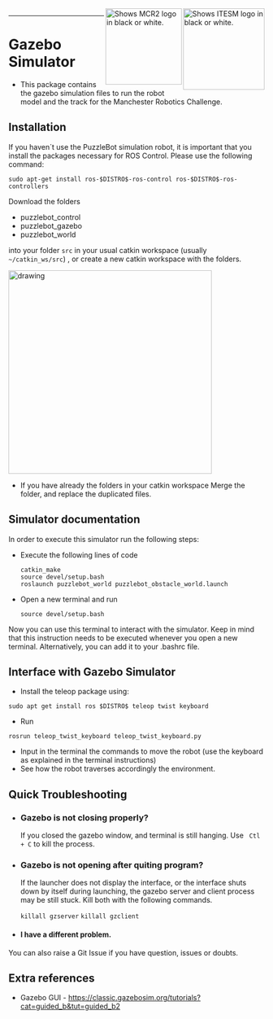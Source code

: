 <picture>
  <source media="(prefers-color-scheme: dark)" srcset="https://github.com/ManchesterRoboticsLtd/TE3003B_Integration_of_Robotics_and_Intelligent_Systems/blob/main/Misc/Logos/Logotipo%20Vertical%20Bco_Transparente.png">
  <source media="(prefers-color-scheme: light)" srcset="https://github.com/ManchesterRoboticsLtd/TE3003B_Integration_of_Robotics_and_Intelligent_Systems/blob/main/Misc/Logos/Logotipo%20Vertical%20Azul%20transparente.png">
  <img alt="Shows ITESM logo in black or white." width="160" align="right">
</picture>

<picture>
  <source media="(prefers-color-scheme: dark)" srcset="https://github.com/ManchesterRoboticsLtd/TE3003B_Integration_of_Robotics_and_Intelligent_Systems/blob/main/Misc/Logos/MCR2_Logo_White.png">
  <source media="(prefers-color-scheme: light)" srcset="https://github.com/ManchesterRoboticsLtd/TE3003B_Integration_of_Robotics_and_Intelligent_Systems/blob/main/Misc/Logos/MCR2_Logo_Black.png">
  <img alt="Shows MCR2 logo in black or white." width="150" align="right">
</picture>

---

# Gazebo Simulator

* This package contains the gazebo simulation files to run the robot model and the track for the Manchester Robotics Challenge.

## Installation

If you haven´t use the PuzzleBot simulation robot, it is important that you install the packages necessary for ROS Control. Please use the following command:

 `sudo apt-get install ros-$DISTRO$-ros-control ros-$DISTRO$-ros-controllers`

Download the folders 
  * puzzlebot_control
  * puzzlebot_gazebo
  * puzzlebot_world

into your folder `src`  in your usual catkin workspace (usually `~/catkin_ws/src`) , or create a new catkin workspace with the folders.  

<img src="https://user-images.githubusercontent.com/67285979/187089591-091a9058-dcc1-4abe-80fa-c4405f29bcea.png" alt="drawing" width="400"/>

* If you have already the folders in your catkin workspace Merge the folder, and replace the duplicated files. 

## Simulator documentation

 In order to execute this simulator run the following steps:

* Execute the following lines of code
  ```
  catkin_make
  source devel/setup.bash
  roslaunch puzzlebot_world puzzlebot_obstacle_world.launch
  ```
* Open a new terminal and run 
  ```
  source devel/setup.bash
  ```
Now you can use this terminal to interact with the simulator. Keep in mind that this instruction needs to be executed whenever you open a new terminal. Alternatively, you can add it to your .bashrc file. 

## Interface with Gazebo Simulator

* Install the teleop package using:
```
sudo apt get install ros $DISTRO$ teleop twist keyboard
```
* Run

```
rosrun teleop_twist_keyboard teleop_twist_keyboard.py
```
* Input in the terminal the commands to move the robot (use the keyboard as explained in the terminal instructions)
* See how the robot traverses accordingly the environment.



## Quick Troubleshooting
- ### Gazebo is not closing properly?
  If you closed the gazebo window, and terminal is still hanging. Use ` Ctl + C`  to kill the process. 
  
- ### Gazebo is not opening after quiting program?
  If the launcher does not display the interface, or the interface shuts down by itself during launching, the gazebo server and client process may be still stuck. Kill both with the following commands. 
  
  `killall gzserver` 
  `killall gzclient` 

- #### I have a different problem.

You can also raise a Git Issue if you have question, issues or doubts. 

## Extra references
- Gazebo GUI - https://classic.gazebosim.org/tutorials?cat=guided_b&tut=guided_b2